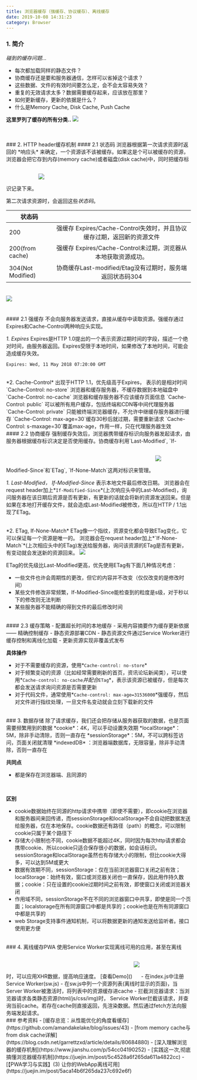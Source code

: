 ```yaml
---
title: 浏览器缓存（强缓存、协议缓存）、离线缓存
date: 2019-10-08 14:31:23
category: Browser
---
```

### 1. 简介
*碰到的缓存问题...*
- 每次都加载同样的静态文件？
- 协商缓存还是要和服务器通信，怎样可以省掉这个请求？
- 这些数据、文件的有效时间要怎么定，会不会太容易失效？
- 重复的无效请求太多？数据需要缓存起来，应该放在那里？
- 如何更新缓存，更新的依据是什么？
- 什么是Memory Cache, Disk Cache, Push Cache

**这里罗列了缓存的所有分类..**
<img src="1.png">

<br/>



<br/>
### 2. HTTP header缓存机制
#### 2.1 状态码
浏览器根据第一次请求资源时返回的 *响应头* 来确定，一个资源该不该被缓存。如果这是个可以被缓存的资源，浏览器会把它存到内存(memory cache)或者磁盘(disk cache)中，同时把缓存标识记录下来。
<img src="6.png" style="max-width: 500px; margin: 30px auto;">

第二次请求资源时，会返回这些*状态码*。


状态码||
---|:--:
200  | 强缓存 Expires/Cache-Control失效时，并且协议缓存过期，返回新的资源文件
200(from cache) | 强缓存 Expires/Cache-Control未过期，浏览器从本地获取资源成功。<br/>
304(Not Modified) | 协商缓存Last-modified/Etag没有过期时，服务端返回状态码304

<img src="5.png" style="max-width: 300px; margin: 20px auto;">


<br/>
<br/>
#### 2.1 强缓存
不会向服务器发送请求，直接从缓存中读取资源。强缓存通过Expires和Cache-Control两种响应头实现。

*1. Expires*
Expires是HTTP 1.0提出的一个表示资源过期时间的字段，描述一个绝对时间，由服务器返回。Expires受限于本地时间，如果修改了本地时间，可能会造成缓存失效。
```
Expires: Wed, 11 May 2018 07:20:00 GMT
```

<br/>
*2. Cache-Control*
出现于HTTP 1.1，优先级高于Expires， 表示的是相对时间
`Cache-Control: no-store` 浏览器和缓存服务器，不缓存数据到本地磁盘中
`Cache-Control: no-cache` 浏览器和缓存服务器不应该缓存页面信息
`Cache-Control: public` 可以被所有用户缓存，包括终端和CDN等中间代理服务器
`Cache-Control: private` 只能被终端浏览器缓存，不允许中继缓存服务器进行缓存
`Cache-Control: max-age=30`缓存30秒后就过期，需要重新请求
`Cache-Control: s-maxage=30`覆盖max-age，作用一样，只在代理服务器生效



<br/>
#### 2.2 协商缓存
强制缓存失效后，浏览器携带缓存标识向服务器发起请求，由服务器根据缓存标识决定是否使用缓存。协商缓存利用`Last-Modified`, `If-Modified-Since`和`ETag`, `If-None-Match`这两对标识来管理。
<img src="7.png" style="max-width:600px;margin: 30px auto">


*1. Last-Modified， If-Modified-Since*
表示本地文件最后修改日期。
浏览器会在request header加上*`If-Modified-Since`*(上次响应头中的Last-Modified)，询问服务器在该日期后资源是否有更新，有更新的话就会将新的资源发送回来。但是如果在本地打开缓存文件，就会造成Last-Modified被修改，所以在HTTP / 1.1出现了ETag。


<br/>
*2. ETag, If-None-Match*
ETag像一个指纹，资源变化都会导致ETag变化，它可以保证每一个资源是唯一的。
浏览器会在request header加上*`If-None-Match`*(上次相应头中的ETag)发送给服务器，询问该资源的ETag是否有更新，有变动就会发送新的资源回来。

<img src="3.png">

ETag的优先级比Last-Modified更高，优先使用ETag有下面几种情况考虑：
- 一些文件也许会周期性的更改，但它的内容并不改变（仅仅改变的是修改时间）
- 某些文件修改非常频繁，If-Modified-Since能检查到的粒度是s级，对于秒以下的修改则无法判断
- 某些服务器不能精确的得到文件的最后修改时间





<br/>
#### 2.3 缓存策略
- 配置超长时间的本地缓存
- 采用内容摘要作为缓存更新依据  —— 精确控制缓存
- 静态资源部署CDN
- 静态资源文件通过Service Worker进行缓存控制和离线化加载
- 更新资源实现非覆盖式发布

**具体操作**
- 对于不需要缓存的资源，使用*`Cache-control: no-store`*
- 对于频繁变动的资源（比如经常需要刷新的首页，资讯论坛新闻类），可以使用*`Cache-control: no-cache`*并配合*`ETag`*，表示该资源已被缓存，但是每次都会发送请求询问资源是否需要更新
- 对于代码文件，通常使用*`Cache-control: max-age=31536000`*强缓存，然后对文件进行指纹处理，一旦文件名变动就会立刻下载新的文件


<br/>
### 3. 数据存储
除了请求缓存，我们还会把存储从服务器获取的数据，也是页面需要频繁用到的数据
*cookie*：4K，可以手动设置失效期
*localStorage*：5M，除非手动清除，否则一直存在
*sessionStorage*：5M，不可以跨标签访问，页面关闭就清理
*indexedDB* ：浏览器端数据库，无限容量，除非手动清除，否则一直存在

**共同点**
- 都是保存在浏览器端、且同源的
<br/>

**区别**
- cookie数据始终在同源的http请求中携带（即使不需要），即cookie在浏览器和服务器间来回传递，而sessionStorage和localStorage不会自动把数据发送给服务器，仅在本地保存。cookie数据还有路径（path）的概念，可以限制cookie只属于某个路径下
- 存储大小限制也不同，cookie数据不能超过4K，同时因为每次http请求都会携带cookie、所以cookie只适合保存很小的数据，如会话标识。sessionStorage和localStorage虽然也有存储大小的限制，但比cookie大得多，可以达到5M或更大
- 数据有效期不同，sessionStorage：仅在当前浏览器窗口关闭之前有效；localStorage：始终有效，窗口或浏览器关闭也一直保存，因此用作持久数据；cookie：只在设置的cookie过期时间之前有效，即使窗口关闭或浏览器关闭
- 作用域不同，sessionStorage不在不同的浏览器窗口中共享，即使是同一个页面；localstorage在所有同源窗口中都是共享的；cookie也是在所有同源窗口中都是共享的
- web Storage支持事件通知机制，可以将数据更新的通知发送给监听者。接口使用更方便


<br/>
### 4. 离线缓存PWA
使用Service Worker实现离线可用的应用，甚至在离线时，可以应用XHR数据，提高响应速度。
[查看Demo]()
<img src="8.png" style="max-width:500px; margin: 30px auto">
- 在index.js中注册Service Worker(sw.js)
- 在sw.js中列一个资源列表(离线时显示的页面)，当Server Worker被激活时，将列表中的资源缓存进cache
- 拦截浏览器请求：当浏览器请求各类静态资源(html/js/css/img)时， Service Worker拦截该请求，并查询当前cache。若存在cache则直接返回，先渲染数据。然后通过fetch方法向服务端发起请求。


<br/>
### 参考资料
- [缓存总览：从性能优化的角度看缓存](https://github.com/amandakelake/blog/issues/43)
- [from memory cache与from disk cache详解](https://blog.csdn.net/garrettzxd/article/details/80684880)
- [深入理解浏览器的缓存机制](https://www.jianshu.com/p/54cc04190252)
- [实践这一次,彻底搞懂浏览器缓存机制](https://juejin.im/post/5c4528a6f265da611a4822cc)
- [【PWA学习与实践】(3) 让你的WebApp离线可用](https://juejin.im/post/5aca14b6f265da237c692e6f)